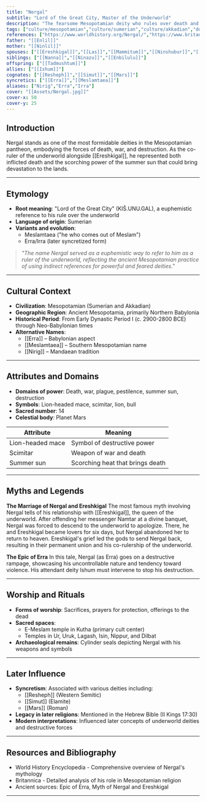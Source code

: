 ```yaml
---
title: "Nergal"
subtitle: "Lord of the Great City, Master of the Underworld"
description: "The fearsome Mesopotamian deity who rules over death and plague, whose burning rage could scorch the earth itself"
tags: ["culture/mesopotamian","culture/sumerian","culture/akkadian","domain/death","domain/war","domain/plague","domain/underworld","trait/male","trait/deity","type/god"]
references: ["https://www.worldhistory.org/Nergal/","https://www.britannica.com/topic/Nergal-Mesopotamian-deity","https://en.wikipedia.org/wiki/Nergal"]
father: "[[Enlil]]"
mother: "[[Ninlil]]"
spouses: ["[[Ereshkigal]]","[[Las]]","[[Mammitum]]","[[Ninshubur]]","[[Admu]]"]
siblings: ["[[Nanna]]","[[Ninazu]]","[[Enbilulu]]"]
offspring: ["[[Tadmushtum]]"]
allies: ["[[Ishum]]"]
cognates: ["[[Resheph]]","[[Simut]]","[[Mars]]"]
syncretics: ["[[Erra]]","[[Meslamtaea]]"]
aliases: ["Nirig","Erra","Irra"]
cover: "[[Assets/Nergal.jpg]]"
cover-x: 50
cover-y: 25
---
```

## Introduction
Nergal stands as one of the most formidable deities in the Mesopotamian pantheon, embodying the forces of death, war, and destruction. As the co-ruler of the underworld alongside [[Ereshkigal]], he represented both inflicted death and the scorching power of the summer sun that could bring devastation to the lands.

---

## Etymology

- **Root meaning**: "Lord of the Great City" (KIŠ.UNU.GAL), a euphemistic reference to his rule over the underworld
- **Language of origin**: Sumerian
- **Variants and evolution**: 
  - Meslamtaea ("he who comes out of Meslam")
  - Erra/Irra (later syncretized form)

> _"The name Nergal served as a euphemistic way to refer to him as a ruler of the underworld, reflecting the ancient Mesopotamian practice of using indirect references for powerful and feared deities."_

---

## Cultural Context

- **Civilization**: Mesopotamian (Sumerian and Akkadian)
- **Geographic Region**: Ancient Mesopotamia, primarily Northern Babylonia
- **Historical Period**: From Early Dynastic Period I (c. 2900-2800 BCE) through Neo-Babylonian times
- **Alternative Names**:
  - [[Erra]] – Babylonian aspect
  - [[Meslamtaea]] – Southern Mesopotamian name
  - [[Nirig]] – Mandaean tradition

---

## Attributes and Domains

- **Domains of power**: Death, war, plague, pestilence, summer sun, destruction
- **Symbols**: Lion-headed mace, scimitar, lion, bull
- **Sacred number**: 14
- **Celestial body**: Planet Mars

| Attribute | Meaning |
|-----------|----------|
| Lion-headed mace | Symbol of destructive power |
| Scimitar | Weapon of war and death |
| Summer sun | Scorching heat that brings death |

---

## Myths and Legends

**The Marriage of Nergal and Ereshkigal**
The most famous myth involving Nergal tells of his relationship with [[Ereshkigal]], the queen of the underworld. After offending her messenger Namtar at a divine banquet, Nergal was forced to descend to the underworld to apologize. There, he and Ereshkigal became lovers for six days, but Nergal abandoned her to return to heaven. Ereshkigal's grief led the gods to send Nergal back, resulting in their permanent union and his co-rulership of the underworld.

**The Epic of Erra**
In this tale, Nergal (as Erra) goes on a destructive rampage, showcasing his uncontrollable nature and tendency toward violence. His attendant deity Ishum must intervene to stop his destruction.

---

## Worship and Rituals

- **Forms of worship**: Sacrifices, prayers for protection, offerings to the dead
- **Sacred spaces**: 
  - E-Meslam temple in Kutha (primary cult center)
  - Temples in Ur, Uruk, Lagash, Isin, Nippur, and Dilbat
- **Archaeological remains**: Cylinder seals depicting Nergal with his weapons and symbols

---

## Later Influence

- **Syncretism**: Associated with various deities including:
  - [[Resheph]] (Western Semitic)
  - [[Simut]] (Elamite)
  - [[Mars]] (Roman)
- **Legacy in later religions**: Mentioned in the Hebrew Bible (II Kings 17:30)
- **Modern interpretations**: Influenced later concepts of underworld deities and destructive forces

---

## Resources and Bibliography

- World History Encyclopedia - Comprehensive overview of Nergal's mythology
- Britannica - Detailed analysis of his role in Mesopotamian religion
- Ancient sources: Epic of Erra, Myth of Nergal and Ereshkigal

---